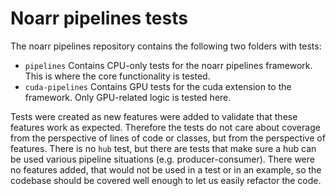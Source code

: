 # Noarr pipelines tests

The noarr pipelines repository contains the following two folders with tests:

- `pipelines` Contains CPU-only tests for the noarr pipelines framework. This is where the core functionality is tested.
- `cuda-pipelines` Contains GPU tests for the cuda extension to the framework. Only GPU-related logic is tested here.

Tests were created as new features were added to validate that these features work as expected. Therefore the tests do not care about coverage from the perspective of lines of code or classes, but from the perspective of features. There is no `hub` test, but there are tests that make sure a hub can be used various pipeline situations (e.g. producer-consumer). There were no features added, that would not be used in a test or in an example, so the codebase should be covered well enough to let us easily refactor the code.
